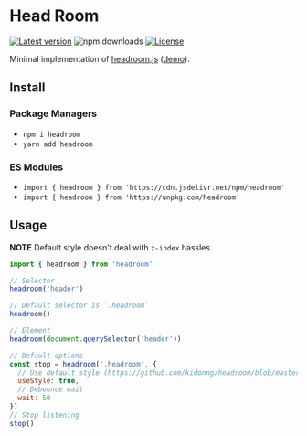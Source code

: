 # Head Room

[![Latest version](https://img.shields.io/npm/v/headroom.svg)](https://npm.im/headroom)
![npm downloads](https://img.shields.io/npm/dt/headroom.svg)
[![License](https://img.shields.io/github/license/kidonng/headroom.svg)](LICENSE)

Minimal implementation of [headroom.js](https://github.com/WickyNilliams/headroom.js) ([demo](https://codesandbox.io/s/headroom-demo-0lgux)).

## Install

### Package Managers

- `npm i headroom`
- `yarn add headroom`

### ES Modules

- `import { headroom } from 'https://cdn.jsdelivr.net/npm/headroom'`
- `import { headroom } from 'https://unpkg.com/headroom'`

## Usage

**NOTE** Default style doesn't deal with `z-index` hassles.

```js
import { headroom } from 'headroom'

// Selector
headroom('header')

// Default selector is `.headroom`
headroom()

// Element
headroom(document.querySelector('header'))

// Default options
const stop = headroom('.headroom', {
  // Use default style (https://github.com/kidonng/headroom/blob/master/index.ts#L10-L25)
  useStyle: true,
  // Debounce wait
  wait: 50
})
// Stop listening
stop()
```
